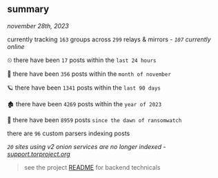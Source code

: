 
## summary
_november 28th, 2023_

currently tracking `163` groups across `299` relays & mirrors - _`107` currently online_

⏲ there have been `17` posts within the `last 24 hours`

🦈 there have been `356` posts within the `month of november`

🪐 there have been `1341` posts within the `last 90 days`

🏚 there have been `4269` posts within the `year of 2023`

🦕 there have been `8959` posts `since the dawn of ransomwatch`

there are `96` custom parsers indexing posts

_`20` sites using v2 onion services are no longer indexed - [support.torproject.org](https://support.torproject.org/onionservices/v2-deprecation/)_

> see the project [README](https://github.com/joshhighet/ransomwatch#ransomwatch--) for backend technicals
